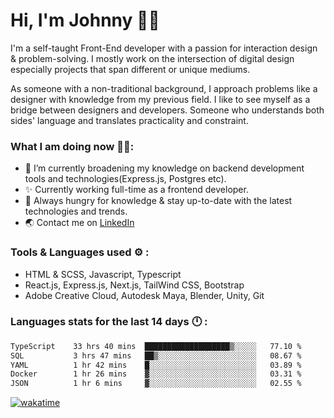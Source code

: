 # Hi, I'm Johnny 👋🧑‍

I'm a self-taught Front-End developer with a passion for interaction design & problem-solving. I mostly work on the intersection of digital design especially projects that span different or unique mediums.

As someone with a non-traditional background, I approach problems like a designer with knowledge from my previous field. I like to see myself as a bridge between designers and developers. Someone who understands both sides' language and translates practicality and constraint.

### What I am doing now 🧑‍💻:

- 🔭 I’m currently broadening my knowledge on backend development tools and technologies(Express.js, Postgres etc).
- ✨ Currently working full-time as a frontend developer.
- 📖 Always hungry for knowledge & stay up-to-date with the latest technologies and trends.
- 🌏 Contact me on [LinkedIn](https://www.linkedin.com/in/johchai/)

### Tools & Languages used ⚙️ :

- HTML & SCSS, Javascript, Typescript
- React.js, Express.js, Next.js, TailWind CSS, Bootstrap
- Adobe Creative Cloud, Autodesk Maya, Blender, Unity, Git

### Languages stats for the last 14 days 🕛 :

<!--START_SECTION:waka-->

```txt
TypeScript    33 hrs 40 mins  ███████████████████▒░░░░░   77.10 %
SQL           3 hrs 47 mins   ██▒░░░░░░░░░░░░░░░░░░░░░░   08.67 %
YAML          1 hr 42 mins    █░░░░░░░░░░░░░░░░░░░░░░░░   03.89 %
Docker        1 hr 26 mins    ▓░░░░░░░░░░░░░░░░░░░░░░░░   03.31 %
JSON          1 hr 6 mins     ▓░░░░░░░░░░░░░░░░░░░░░░░░   02.55 %
```

<!--END_SECTION:waka-->

[![wakatime](https://wakatime.com/badge/user/0cd14e89-b357-451d-b5c1-4a79286fb5a6.svg)](https://wakatime.com/@0cd14e89-b357-451d-b5c1-4a79286fb5a6)
